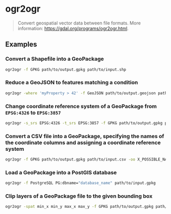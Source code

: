 # ogr2ogr

> Convert geospatial vector data between file formats. More information: <https://gdal.org/programs/ogr2ogr.html>.

## Examples

### Convert a Shapefile into a GeoPackage

```bash
ogr2ogr -f GPKG path/to/output.gpkg path/to/input.shp
```

### Reduce a GeoJSON to features matching a condition

```bash
ogr2ogr -where 'myProperty > 42' -f GeoJSON path/to/output.geojson path/to/input.geojson
```

### Change coordinate reference system of a GeoPackage from `EPSG:4326` to `EPSG:3857`

```bash
ogr2ogr -s_srs EPSG:4326 -t_srs EPSG:3857 -f GPKG path/to/output.gpkg path/to/input.gpkg
```

### Convert a CSV file into a GeoPackage, specifying the names of the coordinate columns and assigning a coordinate reference system

```bash
ogr2ogr -f GPKG path/to/output.gpkg path/to/input.csv -oo X_POSSIBLE_NAMES=longitude -oo Y_POSSIBLE_NAMES=latitude -a_srs EPSG:4326
```

### Load a GeoPackage into a PostGIS database

```bash
ogr2ogr -f PostgreSQL PG:dbname="database_name" path/to/input.gpkg
```

### Clip layers of a GeoPackage file to the given bounding box

```bash
ogr2ogr -spat min_x min_y max_x max_y -f GPKG path/to/output.gpkg path/to/input.gpkg
```
